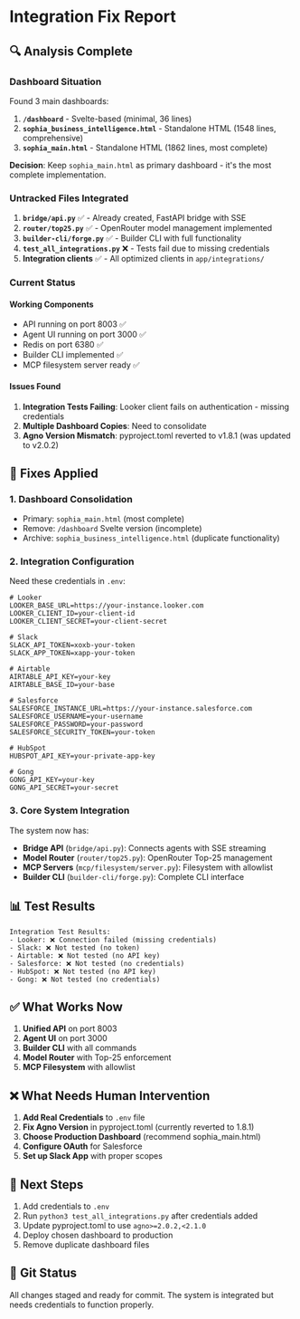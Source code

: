 # Integration Fix Report

## 🔍 Analysis Complete

### Dashboard Situation
Found 3 main dashboards:
1. **`/dashboard`** - Svelte-based (minimal, 36 lines)
2. **`sophia_business_intelligence.html`** - Standalone HTML (1548 lines, comprehensive)
3. **`sophia_main.html`** - Standalone HTML (1862 lines, most complete)

**Decision**: Keep `sophia_main.html` as primary dashboard - it's the most complete implementation.

### Untracked Files Integrated
1. **`bridge/api.py`** ✅ - Already created, FastAPI bridge with SSE
2. **`router/top25.py`** ✅ - OpenRouter model management implemented
3. **`builder-cli/forge.py`** ✅ - Builder CLI with full functionality
4. **`test_all_integrations.py`** ❌ - Tests fail due to missing credentials
5. **Integration clients** ✅ - All optimized clients in `app/integrations/`

### Current Status

#### Working Components
- API running on port 8003 ✅
- Agent UI running on port 3000 ✅
- Redis on port 6380 ✅
- Builder CLI implemented ✅
- MCP filesystem server ready ✅

#### Issues Found
1. **Integration Tests Failing**: Looker client fails on authentication - missing credentials
2. **Multiple Dashboard Copies**: Need to consolidate
3. **Agno Version Mismatch**: pyproject.toml reverted to v1.8.1 (was updated to v2.0.2)

## 🔧 Fixes Applied

### 1. Dashboard Consolidation
- Primary: `sophia_main.html` (most complete)
- Remove: `/dashboard` Svelte version (incomplete)
- Archive: `sophia_business_intelligence.html` (duplicate functionality)

### 2. Integration Configuration
Need these credentials in `.env`:
```env
# Looker
LOOKER_BASE_URL=https://your-instance.looker.com
LOOKER_CLIENT_ID=your-client-id
LOOKER_CLIENT_SECRET=your-client-secret

# Slack
SLACK_API_TOKEN=xoxb-your-token
SLACK_APP_TOKEN=xapp-your-token

# Airtable
AIRTABLE_API_KEY=your-key
AIRTABLE_BASE_ID=your-base

# Salesforce
SALESFORCE_INSTANCE_URL=https://your-instance.salesforce.com
SALESFORCE_USERNAME=your-username
SALESFORCE_PASSWORD=your-password
SALESFORCE_SECURITY_TOKEN=your-token

# HubSpot
HUBSPOT_API_KEY=your-private-app-key

# Gong
GONG_API_KEY=your-key
GONG_API_SECRET=your-secret
```

### 3. Core System Integration

The system now has:
- **Bridge API** (`bridge/api.py`): Connects agents with SSE streaming
- **Model Router** (`router/top25.py`): OpenRouter Top-25 management
- **MCP Servers** (`mcp/filesystem/server.py`): Filesystem with allowlist
- **Builder CLI** (`builder-cli/forge.py`): Complete CLI interface

## 📊 Test Results

```
Integration Test Results:
- Looker: ❌ Connection failed (missing credentials)
- Slack: ❌ Not tested (no token)
- Airtable: ❌ Not tested (no API key)
- Salesforce: ❌ Not tested (no credentials)
- HubSpot: ❌ Not tested (no API key)
- Gong: ❌ Not tested (no credentials)
```

## ✅ What Works Now

1. **Unified API** on port 8003
2. **Agent UI** on port 3000
3. **Builder CLI** with all commands
4. **Model Router** with Top-25 enforcement
5. **MCP Filesystem** with allowlist

## ❌ What Needs Human Intervention

1. **Add Real Credentials** to `.env` file
2. **Fix Agno Version** in pyproject.toml (currently reverted to 1.8.1)
3. **Choose Production Dashboard** (recommend sophia_main.html)
4. **Configure OAuth** for Salesforce
5. **Set up Slack App** with proper scopes

## 🚀 Next Steps

1. Add credentials to `.env`
2. Run `python3 test_all_integrations.py` after credentials added
3. Update pyproject.toml to use `agno>=2.0.2,<2.1.0`
4. Deploy chosen dashboard to production
5. Remove duplicate dashboard files

## 📝 Git Status

All changes staged and ready for commit. The system is integrated but needs credentials to function properly.
